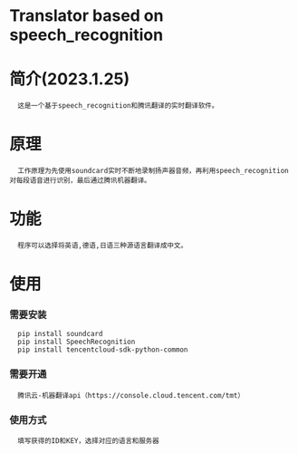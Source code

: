 # Translator based on speech_recognition
# 简介(2023.1.25)
      这是一个基于speech_recognition和腾讯翻译的实时翻译软件。
# 原理
      工作原理为先使用soundcard实时不断地录制扬声器音频，再利用speech_recognition对每段语音进行识别，最后通过腾讯机器翻译。
# 功能
      程序可以选择将英语,德语,日语三种源语言翻译成中文。
# 使用
### 需要安装
      pip install soundcard
      pip install SpeechRecognition
      pip install tencentcloud-sdk-python-common
### 需要开通
      腾讯云-机器翻译api（https://console.cloud.tencent.com/tmt）
### 使用方式
      填写获得的ID和KEY，选择对应的语言和服务器
      
      
